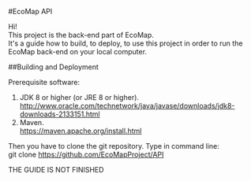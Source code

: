 #EcoMap API

Hi!\
This project is the back-end part of EcoMap.\
It's a guide how to build, to deploy, to use this project in order to run the EcoMap back-end on your local computer.

##Building and Deployment

Prerequisite software:

1) JDK 8 or higher (or JRE 8 or higher).\
http://www.oracle.com/technetwork/java/javase/downloads/jdk8-downloads-2133151.html
2) Maven.\
https://maven.apache.org/install.html

Then you have to clone the git repository. Type in command line:\
git clone https://github.com/EcoMapProject/API

THE GUIDE IS NOT FINISHED